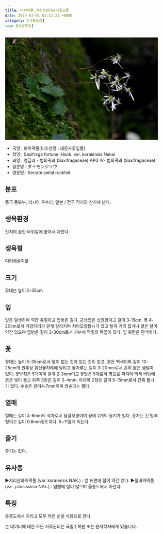 ```yaml
---
title: 바위떡풀_비추천명대문자꽃잎풀
date: 2024-03-01 02:13:21 +0800
category: [식물도감]
tag: [식물도감]
---
```




![바위떡풀[비추천명 : 대문자꽃잎풀]](/assets/img/fileUpload/plants/basic/Saxifragaceae/Saxifraga/6922/6922_1_th2.jpg)
- 국명 : 바위떡풀[비추천명 : 대문자꽃잎풀]
- 학명 : Saxifraga fortunei Hook. var. koraiensis Nakai
- 과명 : 앵글러 - 범의귀과 (Saxifragaceae) APG Ⅳ- 범의귀과 (Saxifragaceae)
- 일본명 : ダイモンジソウ
- 영문명 : Serrate-petal rockfoil


## 분포
중국 동북부, 러시아 우수리, 일본 / 전국 각지의 산지에 난다.
## 생육환경
산지의 습한 바위겉에 붙어서 자란다.
## 생육형
여러해살이풀 
## 크기
꽃대는 높이 5-35cm
## 잎
잎은 밀생하며 약간 육질이고 엽병은 길다. 근생엽은 심원형이고 길이 3-15cm, 폭 4-20cm로서 가장자리가 얕게 갈라지며 치아모양톱니가 있고 털이 거의 없거나 굵은 털이 약간 있으며 엽병은 길이 3-30cm로서 기부에 막질의 탁엽이 있다. 잎 뒷면은 흰색이다.
## 꽃
꽃대는 높이 5-35cm로서 털이 없는 것과 있는 것이 있고, 꽃은 백색이며 길이 10-25cm의 원추상 취산꽃차례에 달리고 꽃자루는 길이 3-20mm로서 흔히 짧은 샘털이 있다. 꽃받침은 5개이며 길이 2-3mm이고 꽃잎은 5개로서 옆으로 퍼지며 백색 바탕에 붉은 빛이 돌고 위쪽 3장은 길이 3-4mm, 아래쪽 2장은 길이 5-15mm로서 간혹 톱니가 있다. 수술은 길이4-7mm이며 암술대는 짧다.
## 열매
열매는 길이 4-6mm의 삭과로서 달걀모양이며 끝에 2개의 돌기가 있다. 종자는 긴 방추형이고 길이 0.8mm정도이다. 9~11월에 익는다.
## 줄기
줄기는 없다.
## 유사종
▶지리산바위떡풀 (var. koraiensis NAK.) : 잎 표면에 털이 약간 있다.
▶털바위떡풀 (var. pilosissima NAk.) : 엽병에 털이 많으며 울릉도에서 자란다.
## 특징
울릉도에서 자라고 모두 어린 순을 식용으로 한다.






본 데이터에 대한 모든 저작권리는 국립수목원 또는 원저작자에게 있습니다.
